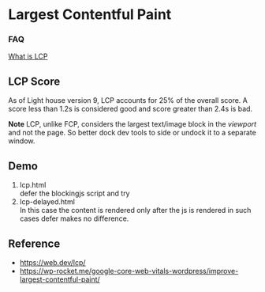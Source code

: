 # Largest Contentful Paint

### FAQ
[What is LCP](https://web.dev/lcp/#what-is-lcp)

## LCP Score
As of Light house version 9, LCP accounts for 25% of the overall score. A score less than 1.2s is considered good and score greater than 2.4s is bad.


**Note** LCP, unlike FCP, considers the largest text/image block in the *viewport* and not the page. So better dock dev tools to side or undock it to a separate window.

## Demo
1. lcp.html  
defer the blockingjs script and try
2. lcp-delayed.html   
In this case the content is rendered only after the js is rendered in such cases defer makes no difference.


## Reference
* https://web.dev/lcp/
* https://wp-rocket.me/google-core-web-vitals-wordpress/improve-largest-contentful-paint/